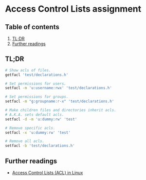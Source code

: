 # Access Control Lists assignment

## Table of contents <!-- omit in toc -->

1. [TL;DR](#tldr)
1. [Further readings](#further-readings)

## TL;DR

```sh
# Show acls of files.
getfacl 'test/declarations.h'

# Set permissions for users.
setfacl -m 'u:username:rwx' 'test/declarations.h'

# Set permissions for groups.
setfacl -m "g:groupname:r-x" 'test/declarations.h'

# Make children files and directories inherit acls.
# A.K.A. sets default acls.
setfacl -d -m 'u:dummy:rw' 'test'

# Remove specific acls.
setfacl -x 'u:dummy:rw' 'test'

# Remove all acls.
setfacl -b 'test/declarations.h'
```

## Further readings

- [Access Control Lists (ACL) in Linux]

<!--
  References
  -->

<!-- Others -->
[access control lists (acl) in linux]: https://www.geeksforgeeks.org/access-control-listsacl-linux/
